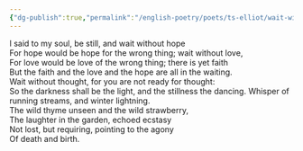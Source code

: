 ```yaml
---
{"dg-publish":true,"permalink":"/english-poetry/poets/ts-elliot/wait-without-hope/"}
---
```



I said to my soul, be still, and wait without hope  
For hope would be hope for the wrong thing; wait without love,  
For love would be love of the wrong thing; there is yet faith  
But the faith and the love and the hope are all in the waiting.  
Wait without thought, for you are not ready for thought:  
So the darkness shall be the light, and the stillness the dancing.
Whisper of running streams, and winter lightning.  
The wild thyme unseen and the wild strawberry,  
The laughter in the garden, echoed ecstasy  
Not lost, but requiring, pointing to the agony  
Of death and birth.